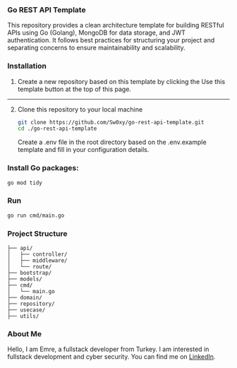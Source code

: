 ### Go REST API Template

This repository provides a clean architecture template for building RESTful APIs using Go (Golang), MongoDB for data storage, and JWT authentication. It follows best practices for structuring your project and separating concerns to ensure maintainability and scalability.

### Installation

1.  Create a new repository based on this template by clicking the Use this template button at the top of this page.
---
2. Clone this repository to your local machine
    ```bash
    git clone https://github.com/Sw0xy/go-rest-api-template.git
    cd ./go-rest-api-template
    ```

    Create a .env file in the root directory based on the .env.example template and fill in your configuration details.

### Install Go packages:
```bash
go mod tidy
```


### Run 
```bash
go run cmd/main.go
```

### Project Structure
```
├── api/
│   ├── controller/
│   ├── middleware/
│   └── route/
├── bootstrap/
├── models/
├── cmd/
│   └── main.go
├── domain/
├── repository/
├── usecase/
├── utils/
```

### About Me

Hello, I am Emre, a fullstack developer from Turkey. I am interested in fullstack development and cyber security. You can find me on [LinkedIn](https://www.linkedin.com/in/ihsan-emre/).
